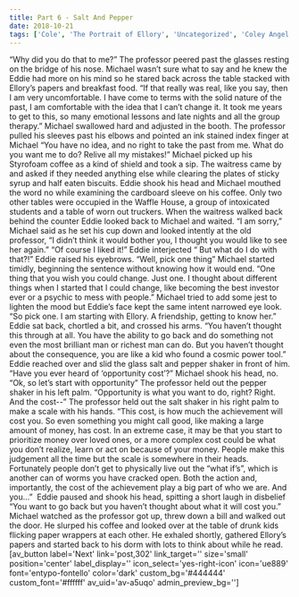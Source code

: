 ```yaml
---
title: Part 6 - Salt And Pepper
date: 2018-10-21
tags: ['Cole', 'The Portrait of Ellory', 'Uncategorized', 'Coley Angel']
---
```


“Why did you do that to me?” The professor peered past the glasses resting on the bridge of his nose. Michael wasn’t sure what to say and he knew the Eddie had more on his mind so he stared back across the table stacked with Ellory’s papers and breakfast food. “If that really was real, like you say, then I am very uncomfortable. I have come to terms with the solid nature of the past, I am comfortable with the idea that I can’t change it. It took me years to get to this, so many emotional lessons and late nights and all the group therapy.” Michael swallowed hard and adjusted in the booth. The professor pulled his sleeves past his elbows and pointed an ink stained index finger at Michael “You have no idea, and no right to take the past from me. What do you want me to do? Relive all my mistakes!” Michael picked up his Styrofoam coffee as a kind of shield and took a sip. The waitress came by and asked if they needed anything else while clearing the plates of sticky syrup and half eaten biscuits. Eddie shook his head and Michael mouthed the word no while examining the cardboard sleeve on his coffee. Only two other tables were occupied in the Waffle House, a group of intoxicated students and a table of worn out truckers. When the waitress walked back behind the counter Eddie looked back to Michael and waited. “I am sorry,” Michael said as he set his cup down and looked intently at the old professor, “I didn’t think it would bother you, I thought you would like to see her again.” “Of course I liked it!” Eddie interjected “ But what do I do with that?!” Eddie raised his eyebrows. “Well, pick one thing” Michael started timidly, beginning the sentence without knowing how it would end. “One thing that you wish you could change. Just one. I thought about different things when I started that I could change, like becoming the best investor ever or a psychic to mess with people.” Michael tried to add some jest to lighten the mood but Eddie’s face kept the same intent narrowed eye look. “So pick one. I am starting with Ellory. A friendship, getting to know her.” Eddie sat back, chortled a bit, and crossed his arms. “You haven’t thought this through at all. You have the ability to go back and do something not even the most brilliant man or richest man can do. But you haven’t thought about the consequence, you are like a kid who found a cosmic power tool.” Eddie reached over and slid the glass salt and pepper shaker in front of him. “Have you ever heard of ‘opportunity cost’?” Michael shook his head, no. “Ok, so let’s start with opportunity” The professor held out the pepper shaker in his left palm. “Opportunity is what you want to do, right? Right. And the cost--” The professor held out the salt shaker in his right palm to make a scale with his hands. “This cost, is how much the achievement will cost you. So even something you might call good, like making a large amount of money, has cost. In an extreme case, it may be that you start to prioritize money over loved ones, or a more complex cost could be what you don’t realize, learn or act on because of your money. People make this judgement all the time but the scale is somewhere in their heads. Fortunately people don’t get to physically live out the “what if’s”, which is another can of worms you have cracked open. Both the action and, importantly, the cost of the achievement play a big part of who we are. And you…”  Eddie paused and shook his head, spitting a short laugh in disbelief “You want to go back but you haven’t thought about what it will cost you.” Michael watched as the professor got up, threw down a bill and walked out the door. He slurped his coffee and looked over at the table of drunk kids flicking paper wrappers at each other. He exhaled shortly, gathered Ellory’s papers and started back to his dorm with lots to think about while he read. [av_button label='Next' link='post,302' link_target='' size='small' position='center' label_display='' icon_select='yes-right-icon' icon='ue889' font='entypo-fontello' color='dark' custom_bg='#444444' custom_font='#ffffff' av_uid='av-a5uqo' admin_preview_bg='']
